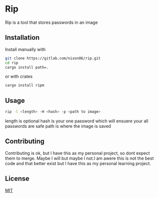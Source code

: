# Rip

Rip is a tool that stores passwords in an image

## Installation

Install manually with

```zsh
git clone https://gitlab.com/nixon86/rip.git
cd rip
cargo install path=.
```

or with crates
```zsh
cargo install ripm
```

## Usage

```zsh
rip -l <length> -H <hash> -p <path to image>
```
length is optional
hash is your one password which will ensuere your all passwords are safe
path is where the image is saved

## Contributing
Contributing is ok, but I have this as my personal project, so dont expect them to merge. Maybe I will but maybe I not.I am awere this is not the best code and that better exist but I have this as my personal learning project.

## License

[MIT](https://choosealicense.com/licenses/mit/)
